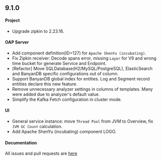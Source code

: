 ## 9.1.0

#### Project

* Upgrade zipkin to 2.23.16.

#### OAP Server

* Add component definition(ID=127) for `Apache ShenYu (incubating)`.
* Fix Zipkin receiver: Decode spans error, missing `Layer` for V9 and wrong time bucket for generate Service and
  Endpoint.
* [Refactor] Move SQLDatabase(H2/MySQL/PostgreSQL), ElasticSearch and BanyanDB specific configurations out of column.
* Support BanyanDB global index for entities. Log and Segment record entities declare this new feature.
* Remove unnecessary analyzer settings in columns of templates. Many were added due to analyzer's default value.
* Simplify the Kafka Fetch configuration in cluster mode.

#### UI

* General service instance: move `Thread Pool` from JVM to Overview, fix `JVM GC Count` calculation.
* Add Apache ShenYu (incubating) component LOGO.

#### Documentation

All issues and pull requests are [here](https://github.com/apache/skywalking/milestone/128?closed=1)

